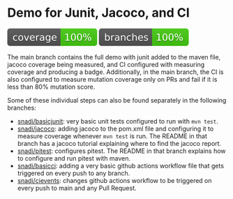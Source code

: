 # Demo for Junit, Jacoco, and CI

![Coverage](.github/badges/jacoco.svg) ![Branches](.github/badges/branches.svg)

The main branch contains the full demo with junit added to the maven file, jacoco coverage being measured, and CI configured with measuring coverage and producing a badge. Additionally, in the main branch, the CI is also configured to measure mutation coverage only on PRs and fail if it is less than 80% mutation score.

Some of these individual steps can also be found separately in the following branches:

- [snadi/basicjunit](https://github.com/snadi/testdemo/tree/snadi/basicjunit): very basic unit tests configured to run with `mvn test`.
- [snadi/jacoco](https://github.com/snadi/testdemo/tree/snadi/jacoco): adding jacoco to the pom.xml file and configuring it to measure coverage whenever `mvn test` is run. The README in that branch has a jacoco tutorial explaining where to find the jacoco report.
- [snadi/pitest](https://github.com/snadi/testdemo/tree/snadi/pitest): configures pitest. The README in that branch explains how to configure and run pitest with maven.
- [snadi/basicci](https://github.com/snadi/testdemo/tree/snadi/basicci): adding a very basic github actions workflow file that gets triggered on every push to any branch.
- [snadi/cievents](https://github.com/snadi/testdemo/tree/snadi/ci-events): changes github actions workflow to be triggered on every push to main and any Pull Request.
